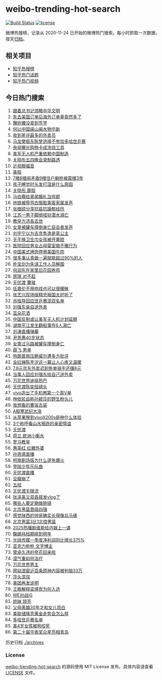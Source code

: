 # weibo-trending-hot-search

[![Build Status](https://github.com/justjavac/weibo-trending-hot-search/workflows/ci/badge.svg?branch=master)](https://github.com/justjavac/weibo-trending-hot-search/actions)
[![license](https://img.shields.io/github/license/justjavac/weibo-trending-hot-search)](https://github.com/justjavac/weibo-trending-hot-search/blob/master/LICENSE)

微博热搜榜，记录从 2020-11-24 日开始的微博热门搜索。每小时抓取一次数据，按天[归档](./archives)。

## 相关项目

- [知乎热搜榜](https://github.com/justjavac/zhihu-trending-top-search)
- [知乎热门话题](https://github.com/justjavac/zhihu-trending-hot-questions)
- [知乎热门视频](https://github.com/justjavac/zhihu-trending-hot-video)

## 今日热门搜索

<!-- BEGIN -->
<!-- 最后更新时间 Tue Apr 22 2025 06:18:21 GMT+0800 (China Standard Time) -->

1. [跟着总书记领略中华文明](https://s.weibo.com//weibo?q=%23%E8%B7%9F%E7%9D%80%E6%80%BB%E4%B9%A6%E8%AE%B0%E9%A2%86%E7%95%A5%E4%B8%AD%E5%8D%8E%E6%96%87%E6%98%8E%23&Refer=new_time)
1. [失去美国订单后海外订单量竟然多了](https://s.weibo.com//weibo?q=%23%E5%A4%B1%E5%8E%BB%E7%BE%8E%E5%9B%BD%E8%AE%A2%E5%8D%95%E5%90%8E%E6%B5%B7%E5%A4%96%E8%AE%A2%E5%8D%95%E9%87%8F%E7%AB%9F%E7%84%B6%E5%A4%9A%E4%BA%86%23&t=31&band_rank=9&Refer=top)
1. [曝折腰没拿到签字](https://s.weibo.com//weibo?q=%23%E6%9B%9D%E6%8A%98%E8%85%B0%E6%B2%A1%E6%8B%BF%E5%88%B0%E7%AD%BE%E5%AD%97%23&t=31&band_rank=5&Refer=top)
1. [何以中国闽山闽水物华新](https://s.weibo.com//weibo?q=%23%E4%BD%95%E4%BB%A5%E4%B8%AD%E5%9B%BD%E9%97%BD%E5%B1%B1%E9%97%BD%E6%B0%B4%E7%89%A9%E5%8D%8E%E6%96%B0%23&t=31&band_rank=3&Refer=top)
1. [收到差评最多的外卖员](https://s.weibo.com//weibo?q=%E6%94%B6%E5%88%B0%E5%B7%AE%E8%AF%84%E6%9C%80%E5%A4%9A%E7%9A%84%E5%A4%96%E5%8D%96%E5%91%98&t=31&band_rank=39&Refer=top)
1. [马龙樊振东陈梦选择不参加多哈世乒赛](https://s.weibo.com//weibo?q=%23%E9%A9%AC%E9%BE%99%E6%A8%8A%E6%8C%AF%E4%B8%9C%E9%99%88%E6%A2%A6%E9%80%89%E6%8B%A9%E4%B8%8D%E5%8F%82%E5%8A%A0%E5%A4%9A%E5%93%88%E4%B8%96%E4%B9%92%E8%B5%9B%23&t=31&band_rank=4&Refer=top)
1. [央视曝光购物卡成洗钱工具](https://s.weibo.com//weibo?q=%23%E5%A4%AE%E8%A7%86%E6%9B%9D%E5%85%89%E8%B4%AD%E7%89%A9%E5%8D%A1%E6%88%90%E6%B4%97%E9%92%B1%E5%B7%A5%E5%85%B7%23&t=31&band_rank=38&Refer=top)
1. [美军无人机严重依赖中国制造](https://s.weibo.com//weibo?q=%23%E7%BE%8E%E5%86%9B%E6%97%A0%E4%BA%BA%E6%9C%BA%E4%B8%A5%E9%87%8D%E4%BE%9D%E8%B5%96%E4%B8%AD%E5%9B%BD%E5%88%B6%E9%80%A0%23&t=31&band_rank=14&Refer=top)
1. [关晓彤五四晚会录制路透](https://s.weibo.com//weibo?q=%23%E5%85%B3%E6%99%93%E5%BD%A4%E4%BA%94%E5%9B%9B%E6%99%9A%E4%BC%9A%E5%BD%95%E5%88%B6%E8%B7%AF%E9%80%8F%23&t=31&band_rank=2&Refer=top)
1. [近视眼福音](https://s.weibo.com//weibo?q=%E8%BF%91%E8%A7%86%E7%9C%BC%E7%A6%8F%E9%9F%B3&t=31&band_rank=16&Refer=top)
1. [美股](https://s.weibo.com//weibo?q=%E7%BE%8E%E8%82%A1&t=31&band_rank=37&Refer=top)
1. [7楼8楼闹矛盾9楼住户躺枪被震楼3年](https://s.weibo.com//weibo?q=%237%E6%A5%BC8%E6%A5%BC%E9%97%B9%E7%9F%9B%E7%9B%BE9%E6%A5%BC%E4%BD%8F%E6%88%B7%E8%BA%BA%E6%9E%AA%E8%A2%AB%E9%9C%87%E6%A5%BC3%E5%B9%B4%23&t=31&band_rank=1&Refer=top)
1. [孩子睡觉时头发打湿是什么原因](https://s.weibo.com//weibo?q=%E5%AD%A9%E5%AD%90%E7%9D%A1%E8%A7%89%E6%97%B6%E5%A4%B4%E5%8F%91%E6%89%93%E6%B9%BF%E6%98%AF%E4%BB%80%E4%B9%88%E5%8E%9F%E5%9B%A0&t=31&band_rank=31&Refer=top)
1. [关晓彤 鹿晗](https://s.weibo.com//weibo?q=%E5%85%B3%E6%99%93%E5%BD%A4%20%E9%B9%BF%E6%99%97&t=31&band_rank=11&Refer=top)
1. [马伯骞给弟弟婚礼当伴郎](https://s.weibo.com//weibo?q=%E9%A9%AC%E4%BC%AF%E9%AA%9E%E7%BB%99%E5%BC%9F%E5%BC%9F%E5%A9%9A%E7%A4%BC%E5%BD%93%E4%BC%B4%E9%83%8E&t=31&band_rank=13&Refer=top)
1. [地铁被辱骂衣服脏乘客家属发声](https://s.weibo.com//weibo?q=%23%E5%9C%B0%E9%93%81%E8%A2%AB%E8%BE%B1%E9%AA%82%E8%A1%A3%E6%9C%8D%E8%84%8F%E4%B9%98%E5%AE%A2%E5%AE%B6%E5%B1%9E%E5%8F%91%E5%A3%B0%23&t=31&band_rank=32&Refer=top)
1. [张根硕分享抗癌抗躁郁经历](https://s.weibo.com//weibo?q=%23%E5%BC%A0%E6%A0%B9%E7%A1%95%E5%88%86%E4%BA%AB%E6%8A%97%E7%99%8C%E6%8A%97%E8%BA%81%E9%83%81%E7%BB%8F%E5%8E%86%23&t=31&band_rank=20&Refer=top)
1. [江苏一男子脚绑哑铃潜水溺亡](https://s.weibo.com//weibo?q=%23%E6%B1%9F%E8%8B%8F%E4%B8%80%E7%94%B7%E5%AD%90%E8%84%9A%E7%BB%91%E5%93%91%E9%93%83%E6%BD%9C%E6%B0%B4%E6%BA%BA%E4%BA%A1%23&t=31&band_rank=33&Refer=top)
1. [教皇方济各去世](https://s.weibo.com//weibo?q=%23%E6%95%99%E7%9A%87%E6%96%B9%E6%B5%8E%E5%90%84%E5%8E%BB%E4%B8%96%23&t=31&band_rank=17&Refer=top)
1. [女童被罐车撞倒身亡目击者发声](https://s.weibo.com//weibo?q=%23%E5%A5%B3%E7%AB%A5%E8%A2%AB%E7%BD%90%E8%BD%A6%E6%92%9E%E5%80%92%E8%BA%AB%E4%BA%A1%E7%9B%AE%E5%87%BB%E8%80%85%E5%8F%91%E5%A3%B0%23&t=31&band_rank=36&Refer=top)
1. [刘宇宁以为吉克隽逸是真公主](https://s.weibo.com//weibo?q=%E5%88%98%E5%AE%87%E5%AE%81%E4%BB%A5%E4%B8%BA%E5%90%89%E5%85%8B%E9%9A%BD%E9%80%B8%E6%98%AF%E7%9C%9F%E5%85%AC%E4%B8%BB&t=31&band_rank=30&Refer=top)
1. [无手换卫生巾女孩被开黄腔](https://s.weibo.com//weibo?q=%23%E6%97%A0%E6%89%8B%E6%8D%A2%E5%8D%AB%E7%94%9F%E5%B7%BE%E5%A5%B3%E5%AD%A9%E8%A2%AB%E5%BC%80%E9%BB%84%E8%85%94%23&t=31&band_rank=22&Refer=top)
1. [医院回应男女占母婴室做不雅行为](https://s.weibo.com//weibo?q=%23%E5%8C%BB%E9%99%A2%E5%9B%9E%E5%BA%94%E7%94%B7%E5%A5%B3%E5%8D%A0%E6%AF%8D%E5%A9%B4%E5%AE%A4%E5%81%9A%E4%B8%8D%E9%9B%85%E8%A1%8C%E4%B8%BA%23&t=31&band_rank=24&Refer=top)
1. [中国美式烤肉停用美国牛肉](https://s.weibo.com//weibo?q=%23%E4%B8%AD%E5%9B%BD%E7%BE%8E%E5%BC%8F%E7%83%A4%E8%82%89%E5%81%9C%E7%94%A8%E7%BE%8E%E5%9B%BD%E7%89%9B%E8%82%89%23&t=31&band_rank=40&Refer=top)
1. [很多事认真做一遍就能超过90%的人](https://s.weibo.com//weibo?q=%23%E5%BE%88%E5%A4%9A%E4%BA%8B%E8%AE%A4%E7%9C%9F%E5%81%9A%E4%B8%80%E9%81%8D%E5%B0%B1%E8%83%BD%E8%B6%85%E8%BF%8790%25%E7%9A%84%E4%BA%BA%23&t=31&band_rank=10&Refer=top)
1. [朴宝剑为失误工作人员解围](https://s.weibo.com//weibo?q=%23%E6%9C%B4%E5%AE%9D%E5%89%91%E4%B8%BA%E5%A4%B1%E8%AF%AF%E5%B7%A5%E4%BD%9C%E4%BA%BA%E5%91%98%E8%A7%A3%E5%9B%B4%23&t=31&band_rank=5&Refer=top)
1. [何润东在家里后花园养鸡](https://s.weibo.com//weibo?q=%23%E4%BD%95%E6%B6%A6%E4%B8%9C%E5%9C%A8%E5%AE%B6%E9%87%8C%E5%90%8E%E8%8A%B1%E5%9B%AD%E5%85%BB%E9%B8%A1%23&t=31&band_rank=26&Refer=top)
1. [房琪 对不起](https://s.weibo.com//weibo?q=%E6%88%BF%E7%90%AA%20%E5%AF%B9%E4%B8%8D%E8%B5%B7&t=31&band_rank=12&Refer=top)
1. [无忧渡 曹骏](https://s.weibo.com//weibo?q=%E6%97%A0%E5%BF%A7%E6%B8%A1%20%E6%9B%B9%E9%AA%8F&t=31&band_rank=16&Refer=top)
1. [任嘉伦不用吻戏也可以很暧昧](https://s.weibo.com//weibo?q=%E4%BB%BB%E5%98%89%E4%BC%A6%E4%B8%8D%E7%94%A8%E5%90%BB%E6%88%8F%E4%B9%9F%E5%8F%AF%E4%BB%A5%E5%BE%88%E6%9A%A7%E6%98%A7&t=31&band_rank=29&Refer=top)
1. [张艺兴现场版精忠报国太好听了](https://s.weibo.com//weibo?q=%23%E5%BC%A0%E8%89%BA%E5%85%B4%E7%8E%B0%E5%9C%BA%E7%89%88%E7%B2%BE%E5%BF%A0%E6%8A%A5%E5%9B%BD%E5%A4%AA%E5%A5%BD%E5%90%AC%E4%BA%86%23&t=31&band_rank=23&Refer=top)
1. [肖指导回应世乒赛混双名单](https://s.weibo.com//weibo?q=%23%E8%82%96%E6%8C%87%E5%AF%BC%E5%9B%9E%E5%BA%94%E4%B8%96%E4%B9%92%E8%B5%9B%E6%B7%B7%E5%8F%8C%E5%90%8D%E5%8D%95%23&t=31&band_rank=34&Refer=top)
1. [刘强东亲自送外卖](https://s.weibo.com//weibo?q=%23%E5%88%98%E5%BC%BA%E4%B8%9C%E4%BA%B2%E8%87%AA%E9%80%81%E5%A4%96%E5%8D%96%23&t=31&band_rank=19&Refer=top)
1. [亚朵花洒](https://s.weibo.com//weibo?q=%E4%BA%9A%E6%9C%B5%E8%8A%B1%E6%B4%92&t=31&band_rank=25&Refer=top)
1. [中国反制或让美军无人机计划延期](https://s.weibo.com//weibo?q=%23%E4%B8%AD%E5%9B%BD%E5%8F%8D%E5%88%B6%E6%88%96%E8%AE%A9%E7%BE%8E%E5%86%9B%E6%97%A0%E4%BA%BA%E6%9C%BA%E8%AE%A1%E5%88%92%E5%BB%B6%E6%9C%9F%23&t=31&band_rank=38&Refer=top)
1. [湖南平江发生翻船事件6人溺亡](https://s.weibo.com//weibo?q=%23%E6%B9%96%E5%8D%97%E5%B9%B3%E6%B1%9F%E5%8F%91%E7%94%9F%E7%BF%BB%E8%88%B9%E4%BA%8B%E4%BB%B66%E4%BA%BA%E6%BA%BA%E4%BA%A1%23&t=31&band_rank=50&Refer=top)
1. [刘涛直播弹幕](https://s.weibo.com//weibo?q=%E5%88%98%E6%B6%9B%E7%9B%B4%E6%92%AD%E5%BC%B9%E5%B9%95&t=31&band_rank=25&Refer=top)
1. [尹恩惠40岁状态](https://s.weibo.com//weibo?q=%23%E5%B0%B9%E6%81%A9%E6%83%A040%E5%B2%81%E7%8A%B6%E6%80%81%23&t=31&band_rank=41&Refer=top)
1. [女童过马路被罐车撞倒身亡](https://s.weibo.com//weibo?q=%23%E5%A5%B3%E7%AB%A5%E8%BF%87%E9%A9%AC%E8%B7%AF%E8%A2%AB%E7%BD%90%E8%BD%A6%E6%92%9E%E5%80%92%E8%BA%AB%E4%BA%A1%23&t=31&band_rank=27&Refer=top)
1. [薛飞 男单](https://s.weibo.com//weibo?q=%E8%96%9B%E9%A3%9E%20%E7%94%B7%E5%8D%95&t=31&band_rank=26&Refer=top)
1. [特朗普施压鲍威尔遭多方批评](https://s.weibo.com//weibo?q=%23%E7%89%B9%E6%9C%97%E6%99%AE%E6%96%BD%E5%8E%8B%E9%B2%8D%E5%A8%81%E5%B0%94%E9%81%AD%E5%A4%9A%E6%96%B9%E6%89%B9%E8%AF%84%23&t=31&band_rank=40&Refer=top)
1. [全红婵陈芋汐这一幕让人心疼又温暖](https://s.weibo.com//weibo?q=%23%E5%85%A8%E7%BA%A2%E5%A9%B5%E9%99%88%E8%8A%8B%E6%B1%90%E8%BF%99%E4%B8%80%E5%B9%95%E8%AE%A9%E4%BA%BA%E5%BF%83%E7%96%BC%E5%8F%88%E6%B8%A9%E6%9A%96%23&t=31&band_rank=49&Refer=top)
1. [7.8元京东外卖迟到免单骑手还赚8元](https://s.weibo.com//weibo?q=%237.8%E5%85%83%E4%BA%AC%E4%B8%9C%E5%A4%96%E5%8D%96%E8%BF%9F%E5%88%B0%E5%85%8D%E5%8D%95%E9%AA%91%E6%89%8B%E8%BF%98%E8%B5%9A8%E5%85%83%23&t=31&band_rank=29&Refer=top)
1. [当事人回应刘强东给自己送外卖](https://s.weibo.com//weibo?q=%23%E5%BD%93%E4%BA%8B%E4%BA%BA%E5%9B%9E%E5%BA%94%E5%88%98%E5%BC%BA%E4%B8%9C%E7%BB%99%E8%87%AA%E5%B7%B1%E9%80%81%E5%A4%96%E5%8D%96%23&t=31&band_rank=7&Refer=top)
1. [万花世界迪丽热巴](https://s.weibo.com//weibo?q=%23%E4%B8%87%E8%8A%B1%E4%B8%96%E7%95%8C%E8%BF%AA%E4%B8%BD%E7%83%AD%E5%B7%B4%23&t=31&band_rank=18&Refer=top)
1. [无忧渡陈奕恒镜头](https://s.weibo.com//weibo?q=%23%E6%97%A0%E5%BF%A7%E6%B8%A1%E9%99%88%E5%A5%95%E6%81%92%E9%95%9C%E5%A4%B4%23&t=31&band_rank=8&Refer=top)
1. [vivo造出了手机圈第一个真V单](https://s.weibo.com//weibo?q=%23vivo%E9%80%A0%E5%87%BA%E4%BA%86%E6%89%8B%E6%9C%BA%E5%9C%88%E7%AC%AC%E4%B8%80%E4%B8%AA%E7%9C%9FV%E5%8D%95%23&t=31&band_rank=44&Refer=top)
1. [林依轮自称孙颖莎的野生粉头儿](https://s.weibo.com//weibo?q=%23%E6%9E%97%E4%BE%9D%E8%BD%AE%E8%87%AA%E7%A7%B0%E5%AD%99%E9%A2%96%E8%8E%8E%E7%9A%84%E9%87%8E%E7%94%9F%E7%B2%89%E5%A4%B4%E5%84%BF%23&t=31&band_rank=47&Refer=top)
1. [我想看的曹骏古装](https://s.weibo.com//weibo?q=%23%E6%88%91%E6%83%B3%E7%9C%8B%E7%9A%84%E6%9B%B9%E9%AA%8F%E5%8F%A4%E8%A3%85%23&t=31&band_rank=48&Refer=top)
1. [A股寒武纪大涨](https://s.weibo.com//weibo?q=%23A%E8%82%A1%E5%AF%92%E6%AD%A6%E7%BA%AA%E5%A4%A7%E6%B6%A8%23&t=31&band_rank=49&Refer=top)
1. [从苹果换到vivoX200s是种什么体验](https://s.weibo.com//weibo?q=%23%E4%BB%8E%E8%8B%B9%E6%9E%9C%E6%8D%A2%E5%88%B0vivoX200s%E6%98%AF%E7%A7%8D%E4%BB%80%E4%B9%88%E4%BD%93%E9%AA%8C%23&t=31&band_rank=50&Refer=top)
1. [3个称呼看山水相连的亲密情谊](https://s.weibo.com//weibo?q=%233%E4%B8%AA%E7%A7%B0%E5%91%BC%E7%9C%8B%E5%B1%B1%E6%B0%B4%E7%9B%B8%E8%BF%9E%E7%9A%84%E4%BA%B2%E5%AF%86%E6%83%85%E8%B0%8A%23&Refer=new_time)
1. [无忧渡](https://s.weibo.com//weibo?q=%E6%97%A0%E5%BF%A7%E6%B8%A1&t=31&band_rank=47&Refer=top)
1. [荷兰 欧洲小衡水](https://s.weibo.com//weibo?q=%E8%8D%B7%E5%85%B0%20%E6%AC%A7%E6%B4%B2%E5%B0%8F%E8%A1%A1%E6%B0%B4&t=31&band_rank=44&Refer=top)
1. [罗马教皇](https://s.weibo.com//weibo?q=%E7%BD%97%E9%A9%AC%E6%95%99%E7%9A%87&t=31&band_rank=35&Refer=top)
1. [惠英红 红糖外婆](https://s.weibo.com//weibo?q=%E6%83%A0%E8%8B%B1%E7%BA%A2%20%E7%BA%A2%E7%B3%96%E5%A4%96%E5%A9%86&t=31&band_rank=46&Refer=top)
1. [孙恩盛直播](https://s.weibo.com//weibo?q=%E5%AD%99%E6%81%A9%E7%9B%9B%E7%9B%B4%E6%92%AD&t=31&band_rank=18&Refer=top)
1. [柯南剧场版为什么逐年爆火](https://s.weibo.com//weibo?q=%E6%9F%AF%E5%8D%97%E5%89%A7%E5%9C%BA%E7%89%88%E4%B8%BA%E4%BB%80%E4%B9%88%E9%80%90%E5%B9%B4%E7%88%86%E7%81%AB&t=31&band_rank=49&Refer=top)
1. [登陆少年乐队曲](https://s.weibo.com//weibo?q=%23%E7%99%BB%E9%99%86%E5%B0%91%E5%B9%B4%E4%B9%90%E9%98%9F%E6%9B%B2%23&t=31&band_rank=49&Refer=top)
1. [无忧渡直播](https://s.weibo.com//weibo?q=%23%E6%97%A0%E5%BF%A7%E6%B8%A1%E7%9B%B4%E6%92%AD%23&t=31&band_rank=45&Refer=top)
1. [豆瓣崩了](https://s.weibo.com//weibo?q=%E8%B1%86%E7%93%A3%E5%B4%A9%E4%BA%86&t=31&band_rank=49&Refer=top)
1. [五哈](https://s.weibo.com//weibo?q=%E4%BA%94%E5%93%88&t=31&band_rank=26&Refer=top)
1. [无忧渡无限流](https://s.weibo.com//weibo?q=%23%E6%97%A0%E5%BF%A7%E6%B8%A1%E6%97%A0%E9%99%90%E6%B5%81%23&t=31&band_rank=35&Refer=top)
1. [张泽禹又双叒叕发vlog了](https://s.weibo.com//weibo?q=%E5%BC%A0%E6%B3%BD%E7%A6%B9%E5%8F%88%E5%8F%8C%E5%8F%92%E5%8F%95%E5%8F%91vlog%E4%BA%86&t=31&band_rank=47&Refer=top)
1. [哪些人要定期做肠镜](https://s.weibo.com//weibo?q=%23%E5%93%AA%E4%BA%9B%E4%BA%BA%E8%A6%81%E5%AE%9A%E6%9C%9F%E5%81%9A%E8%82%A0%E9%95%9C%23&t=31&band_rank=48&Refer=top)
1. [北京男篮晋级四强](https://s.weibo.com//weibo?q=%23%E5%8C%97%E4%BA%AC%E7%94%B7%E7%AF%AE%E6%99%8B%E7%BA%A7%E5%9B%9B%E5%BC%BA%23&t=31&band_rank=49&Refer=top)
1. [感觉陕西的帅哥确实长得像兵马俑](https://s.weibo.com//weibo?q=%E6%84%9F%E8%A7%89%E9%99%95%E8%A5%BF%E7%9A%84%E5%B8%85%E5%93%A5%E7%A1%AE%E5%AE%9E%E9%95%BF%E5%BE%97%E5%83%8F%E5%85%B5%E9%A9%AC%E4%BF%91&t=31&band_rank=50&Refer=top)
1. [北京男篮3比1北控男篮](https://s.weibo.com//weibo?q=%23%E5%8C%97%E4%BA%AC%E7%94%B7%E7%AF%AE3%E6%AF%941%E5%8C%97%E6%8E%A7%E7%94%B7%E7%AF%AE%23&t=31&band_rank=15&Refer=top)
1. [2025热播剧谁能给内娱上一课](https://s.weibo.com//weibo?q=2025%E7%83%AD%E6%92%AD%E5%89%A7%E8%B0%81%E8%83%BD%E7%BB%99%E5%86%85%E5%A8%B1%E4%B8%8A%E4%B8%80%E8%AF%BE&t=31&band_rank=39&Refer=top)
1. [鞠婧祎档期排到明年](https://s.weibo.com//weibo?q=%23%E9%9E%A0%E5%A9%A7%E7%A5%8E%E6%A1%A3%E6%9C%9F%E6%8E%92%E5%88%B0%E6%98%8E%E5%B9%B4%23&t=31&band_rank=28&Refer=top)
1. [光线传媒一季度净利润同比增长375%](https://s.weibo.com//weibo?q=%23%E5%85%89%E7%BA%BF%E4%BC%A0%E5%AA%92%E4%B8%80%E5%AD%A3%E5%BA%A6%E5%87%80%E5%88%A9%E6%B6%A6%E5%90%8C%E6%AF%94%E5%A2%9E%E9%95%BF375%25%23&t=31&band_rank=46&Refer=top)
1. [亚克力枪枪 文字博主](https://s.weibo.com//weibo?q=%E4%BA%9A%E5%85%8B%E5%8A%9B%E6%9E%AA%E6%9E%AA%20%E6%96%87%E5%AD%97%E5%8D%9A%E4%B8%BB&t=31&band_rank=45&Refer=top)
1. [鹭卓久违的夸花回来啦](https://s.weibo.com//weibo?q=%E9%B9%AD%E5%8D%93%E4%B9%85%E8%BF%9D%E7%9A%84%E5%A4%B8%E8%8A%B1%E5%9B%9E%E6%9D%A5%E5%95%A6&t=31&band_rank=48&Refer=top)
1. [湿气重如何治疗](https://s.weibo.com//weibo?q=%E6%B9%BF%E6%B0%94%E9%87%8D%E5%A6%82%E4%BD%95%E6%B2%BB%E7%96%97&t=31&band_rank=46&Refer=top)
1. [万花世界男主](https://s.weibo.com//weibo?q=%E4%B8%87%E8%8A%B1%E4%B8%96%E7%95%8C%E7%94%B7%E4%B8%BB&t=31&band_rank=44&Refer=top)
1. [网站泄密近百条原神内容被判赔33万](https://s.weibo.com//weibo?q=%23%E7%BD%91%E7%AB%99%E6%B3%84%E5%AF%86%E8%BF%91%E7%99%BE%E6%9D%A1%E5%8E%9F%E7%A5%9E%E5%86%85%E5%AE%B9%E8%A2%AB%E5%88%A4%E8%B5%9433%E4%B8%87%23&t=31&band_rank=48&Refer=top)
1. [莎头混双](https://s.weibo.com//weibo?q=%E8%8E%8E%E5%A4%B4%E6%B7%B7%E5%8F%8C&t=31&band_rank=6&Refer=top)
1. [美团再发说明](https://s.weibo.com//weibo?q=%23%E7%BE%8E%E5%9B%A2%E5%86%8D%E5%8F%91%E8%AF%B4%E6%98%8E%23&t=31&band_rank=21&Refer=top)
1. [王皓解释梁靖崑为何入选](https://s.weibo.com//weibo?q=%23%E7%8E%8B%E7%9A%93%E8%A7%A3%E9%87%8A%E6%A2%81%E9%9D%96%E5%B4%91%E4%B8%BA%E4%BD%95%E5%85%A5%E9%80%89%23&t=31&band_rank=35&Refer=top)
1. [WE对战iG](https://s.weibo.com//weibo?q=%23WE%E5%AF%B9%E6%88%98iG%23&t=31&band_rank=37&Refer=top)
1. [娇妹 晓亮](https://s.weibo.com//weibo?q=%E5%A8%87%E5%A6%B9%20%E6%99%93%E4%BA%AE&t=31&band_rank=42&Refer=top)
1. [父母离婚30年才和女儿坦白](https://s.weibo.com//weibo?q=%E7%88%B6%E6%AF%8D%E7%A6%BB%E5%A9%9A30%E5%B9%B4%E6%89%8D%E5%92%8C%E5%A5%B3%E5%84%BF%E5%9D%A6%E7%99%BD&t=31&band_rank=43&Refer=top)
1. [美联储降息黄金走势会怎么样](https://s.weibo.com//weibo?q=%E7%BE%8E%E8%81%94%E5%82%A8%E9%99%8D%E6%81%AF%E9%BB%84%E9%87%91%E8%B5%B0%E5%8A%BF%E4%BC%9A%E6%80%8E%E4%B9%88%E6%A0%B7&t=31&band_rank=46&Refer=top)
1. [多哈世乒赛名单](https://s.weibo.com//weibo?q=%E5%A4%9A%E5%93%88%E4%B8%96%E4%B9%92%E8%B5%9B%E5%90%8D%E5%8D%95&t=31&band_rank=48&Refer=top)
1. [美4岁女孩被狗咬死](https://s.weibo.com//weibo?q=%E7%BE%8E4%E5%B2%81%E5%A5%B3%E5%AD%A9%E8%A2%AB%E7%8B%97%E5%92%AC%E6%AD%BB&t=31&band_rank=49&Refer=top)
1. [第二十届华表奖众星亮相青岛](https://s.weibo.com//weibo?q=%23%E7%AC%AC%E4%BA%8C%E5%8D%81%E5%B1%8A%E5%8D%8E%E8%A1%A8%E5%A5%96%E4%BC%97%E6%98%9F%E4%BA%AE%E7%9B%B8%E9%9D%92%E5%B2%9B%23&t=31&band_rank=50&Refer=top)

<!-- END -->

历史归档 [./archives](./archives)

### License

[weibo-trending-hot-search](https://github.com/justjavac/weibo-trending-hot-search) 的源码使用 MIT License
发布。具体内容请查看 [LICENSE](./LICENSE) 文件。
